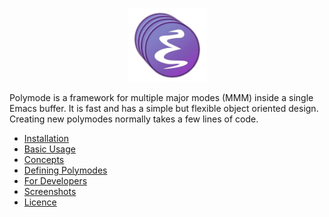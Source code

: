 <!-- <p align="center"> -->
<!--   <img src="https://raw.github.com/emacs-polymode/polymode/master/img/large-icon.png" alt="Polymode Logo"/> -->
<!-- </p> -->

<p align="center">
  <img src="img/large-icon.png" 
  width = "25%"
  style="background-color: transparent; border:0;" 
  alt="Polymode Logo"/>
</p>

Polymode is a framework for multiple major modes (MMM) inside a single Emacs
buffer. It is fast and has a simple but flexible object oriented design.
Creating new polymodes normally takes a few lines of code. 

- [Installation](installation.md)
- [Basic Usage](usage.md)
- [Concepts](concepts.md)
- [Defining Polymodes](defining-polymodes.md)
- [For Developers](internals.md)
- [Screenshots](screenshots.md)
- [Licence](licence.md)


